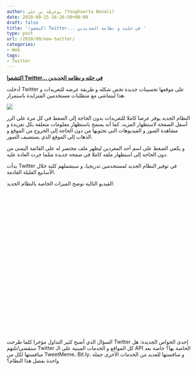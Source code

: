 ```yaml
---
author: يوغرطة بن علي (Youghourta Benali)
date: 2010-09-15 16:26:50+00:00
draft: false
title: 'اكتشفوا Twitter... في حلته و نظامه الجديدين '
type: post
url: /2010/09/new-twitter/
categories:
- Web
tags:
- Twitter
---
```


**[اكتشفوا Twitter... في حلته و نظامه الجديدين]( http://www.it-scoop.com/2010/09/new-twitter/)**




أدخلت Twitter على موقعها تحسينات جديدة تخص شكله و طريقة عرضه للتغريدات و هذا ليتماشى مع متطلبات مستخدمين المتزايدة باستمرار.




[![](http://www.it-scoop.com/wp-content/uploads/2010/09/New-Twitter.jpg)
]( http://www.it-scoop.com/2010/09/new-twitter/)


النظام الجديد يوفر عرضا كاملا للتغريدات بدون الحاجة إلى الضغط في كل مرة على الزر أسفل الصفحة لاستظهار المزيد، كما أنه يسمح باستظهار معلومات متعلقة بكل تغريدة و مشاهدة الصور و الفيديوهات التي تحتويها من دون الحاجة إلى الخروج من الموقع و الذهاب إلى الموقع الذي يستضيف الصور.

و يكفي الضغط على اسم أحد المغردين ليظهر ملف مختصر له على القائمة اليمنى من دون الحاجة إلى استظهار ملفه كاملا في صفحة جديدة مثلما جرت العادة عليه.

بدأت Twitter في توفير النظام الجديد لمستخدمين تدريجيا، و سيشملهم كلية خلال الأسابيع القليلة القادمة.

الفيديو التالية توضح الميزات الخاصة بالنظام الجديد:

<!-- more -->



<object classid="clsid:d27cdb6e-ae6d-11cf-96b8-444553540000" width="640" codebase="http://download.macromedia.com/pub/shockwave/cabs/flash/swflash.cab#version=6,0,40,0" height="385"><embed src="http://www.youtube.com/v/rIpD7hfffQo?fs=1&hl=fr_FR&rel=0" allowscriptaccess="always" height="385" width="640" allowfullscreen="true" type="application/x-shockwave-flash"></embed></object>

السؤال الذي أصبح كثير التداول مؤخرا كلما طرحت Twitter إحدى الخواص الجديدة: هل ستقضي/تلتهم Twitter كل المواقع و الخدمات المبنية على الـ API الخاصة بها؟ خاصة بعد منافستها لكل من TweetMeme، Bit.ly، و منافستها للعديد من الخدمات الأخرى جملة واحدة بفضل هذا النظام؟
